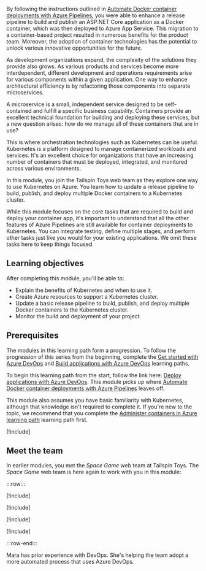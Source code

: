 By following the instructions outlined in [Automate Docker container deployments with Azure Pipelines](/training/modules/deploy-docker?azure-portal=true), you were able to enhance a release pipeline to build and publish an ASP.NET Core application as a Docker container, which was then deployed to Azure App Service. This migration to a container-based project resulted in numerous benefits for the product team. Moreover, the adoption of container technologies has the potential to unlock various innovative opportunities for the future.

As development organizations expand, the complexity of the solutions they provide also grows. As various products and services become more interdependent, different development and operations requirements arise for various components within a given application. One way to enhance architectural efficiency is by refactoring those components into separate microservices.

A microservice is a small, independent service designed to be self-contained and fulfill a specific business capability. Containers provide an excellent technical foundation for building and deploying these services, but a new question arises: how do we manage all of these containers that are in use?

This is where orchestration technologies such as Kubernetes can be useful. Kubernetes is a platform designed to manage containerized workloads and services. It's an excellent choice for organizations that have an increasing number of containers that must be deployed, integrated, and monitored across various environments.

In this module, you join the Tailspin Toys web team as they explore one way to use Kubernetes on Azure. You learn how to update a release pipeline to build, publish, and deploy multiple Docker containers to a Kubernetes cluster.

While this module focuses on the core tasks that are required to build and deploy your container app, it's important to understand that all the other features of Azure Pipelines are still available for container deployments to Kubernetes. You can integrate testing, define multiple stages, and perform other tasks just like you would for your existing applications. We omit these tasks here to keep things focused.

## Learning objectives

After completing this module, you'll be able to:

- Explain the benefits of Kubernetes and when to use it.
- Create Azure resources to support a Kubernetes cluster.
- Update a basic release pipeline to build, publish, and deploy multiple Docker containers to the Kubernetes cluster.
- Monitor the build and deployment of your project.

## Prerequisites

The modules in this learning path form a progression. To follow the progression of this series from the beginning, complete the [Get started with Azure DevOps](../../../paths/evolve-your-devops-practices/index.yml?azure-portal=true) and [Build applications with Azure DevOps](../../../paths/build-applications-with-azure-devops/index.yml?azure-portal=true) learning paths.

To begin this learning path from the start, follow the link here: [Deploy applications with Azure DevOps](../../../paths/deploy-applications-with-azure-devops/index.yml?azure-portal=true). This module picks up where [Automate Docker container deployments with Azure Pipelines](/training/modules/deploy-docker?azure-portal=true) leaves off.

This module also assumes you have basic familiarity with Kubernetes, although that knowledge isn't required to complete it. If you're new to the topic, we recommend that you complete the [Administer containers in Azure learning path](../../../paths/administer-containers-in-azure/index.yml?azure-portal=true) learning path first.

[!include[](../../shared/includes/project-details-note.md)]

## Meet the team

In earlier modules, you met the *Space Game* web team at Tailspin Toys. The *Space Game* web team is here again to work with you in this module:

:::row:::

[!include[](../../shared/includes/meet-andy-short-col.md)]

[!include[](../../shared/includes/meet-amita-short-col.md)]

[!include[](../../shared/includes/meet-tim-short-col.md)]

[!include[](../../shared/includes/meet-mara-short-col.md)]

:::row-end:::

Mara has prior experience with DevOps. She's helping the team adopt a more automated process that uses Azure DevOps.
